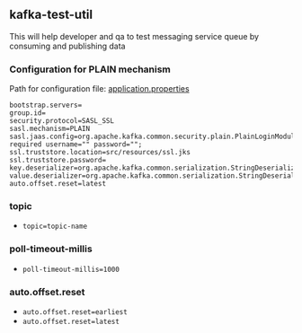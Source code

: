 ## kafka-test-util
This will help developer and qa to test messaging service queue by consuming and publishing data

### Configuration for PLAIN mechanism
Path for configuration file: [application.properties](src/main/resources/application.properties)
```properties
bootstrap.servers=
group.id=
security.protocol=SASL_SSL
sasl.mechanism=PLAIN
sasl.jaas.config=org.apache.kafka.common.security.plain.PlainLoginModule required username="" password="";
ssl.truststore.location=src/resources/ssl.jks
ssl.truststore.password=
key.deserializer=org.apache.kafka.common.serialization.StringDeserializer
value.deserializer=org.apache.kafka.common.serialization.StringDeserializer
auto.offset.reset=latest
```

### topic
- `topic=topic-name`

### poll-timeout-millis
- `poll-timeout-millis=1000`

### auto.offset.reset
- `auto.offset.reset=earliest`
- `auto.offset.reset=latest`